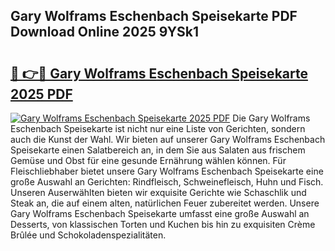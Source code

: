 ## Gary Wolframs Eschenbach Speisekarte PDF Download Online 2025 9YSk1

# <h2><a href="http://gcb9kh9.nevu.top/?p=Gary+Wolframs+Eschenbach+Speisekarte">🔗 👉🔴 Gary Wolframs Eschenbach Speisekarte 2025 PDF</a></h2>

[![Gary Wolframs Eschenbach Speisekarte 2025 PDF](https://i.imgur.com/dBaPXMq.png)](http://gcb9kh9.nevu.top/?p=Gary+Wolframs+Eschenbach+Speisekarte)
Die Gary Wolframs Eschenbach Speisekarte ist nicht nur eine Liste von Gerichten, sondern auch die Kunst der Wahl. Wir bieten auf unserer Gary Wolframs Eschenbach Speisekarte einen Salatbereich an, in dem Sie aus Salaten aus frischem Gemüse und Obst für eine gesunde Ernährung wählen können. Für Fleischliebhaber bietet unsere Gary Wolframs Eschenbach Speisekarte eine große Auswahl an Gerichten: Rindfleisch, Schweinefleisch, Huhn und Fisch. Unseren Auserwählten bieten wir exquisite Gerichte wie Schaschlik und Steak an, die auf einem alten, natürlichen Feuer zubereitet werden. Unsere Gary Wolframs Eschenbach Speisekarte umfasst eine große Auswahl an Desserts, von klassischen Torten und Kuchen bis hin zu exquisiten Crème Brûlée und Schokoladenspezialitäten.
